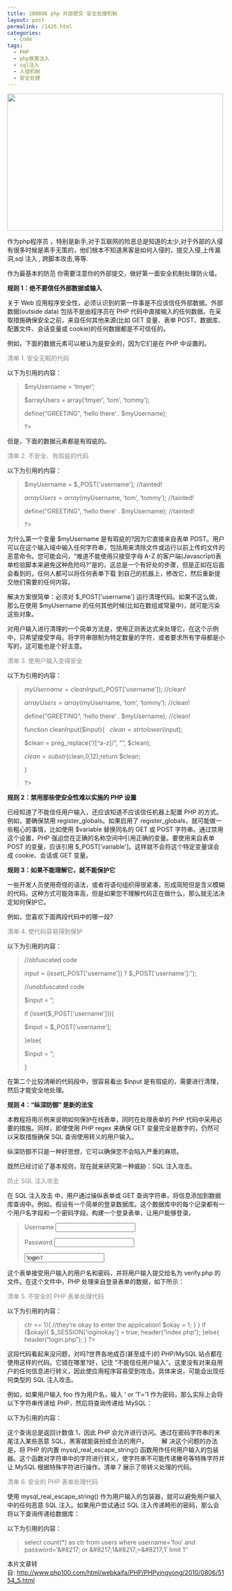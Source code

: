 ```yaml
---
title: 100806 php 外部提交 安全处理机制
layout: post
permalink: /1426.html
categories:
  - Code
tags:
  - PHP
  - php放置注入
  - sql注入
  - 入侵机制
  - 安全处理
---
```

[<img class="aligncenter size-full wp-image-1427" title="php" src="http://www.80aj.com/wp-content/uploads/2010/08/php.jpg" alt="" width="500" height="317" />][1]

作为php程序员 ，特别是新手,对于互联网的险恶总是知道的太少,对于外部的入侵有很多时候是素手无策的，他们根本不知道黑客是如何入侵的，提交入侵,上传漏洞,sql 注入 , 跨脚本攻击,等等.

作为最基本的防范 你需要注意你的外部提交，做好第一面安全机制处理防火墙。

**规则 1：绝不要信任外部数据或输入**

关于 Web 应用程序安全性，必须认识到的第一件事是不应该信任外部数据。外部数据(outside data) 包括不是由程序员在 PHP 代码中直接输入的任何数据。在采取措施确保安全之前，来自任何其他来源(比如 GET 变量、表单 POST、数据库、配置文件、会话变量或 cookie)的任何数据都是不可信任的。

例如，下面的数据元素可以被认为是安全的，因为它们是在 PHP 中设置的。

<span style="color: #888888;">清单 1. 安全无暇的代码</span>

以下为引用的内容：

> $myUsername = &#8216;tmyer&#8217;;
> 
> $arrayUsers = array(&#8216;tmyer&#8217;, &#8216;tom&#8217;, &#8216;tommy&#8217;);
> 
> define(&#8220;GREETING&#8221;, &#8216;hello there&#8217; . $myUsername);
> 
> ?>

但是，下面的数据元素都是有瑕疵的。

<span style="color: #888888;">清单 2. 不安全、有瑕疵的代码</span>

以下为引用的内容：

> $myUsername = $_POST['username']; //tainted!
> 
> $arrayUsers = array($myUsername, &#8216;tom&#8217;, &#8216;tommy&#8217;); //tainted!
> 
> define(&#8220;GREETING&#8221;, &#8216;hello there&#8217; . $myUsername); //tainted!
> 
> ?>

为什么第一个变量 $myUsername 是有瑕疵的?因为它直接来自表单 POST。用户可以在这个输入域中输入任何字符串，包括用来清除文件或运行以前上传的文件的恶意命令。您可能会问，“难道不能使用只接受字母 A-Z 的客户端(Javascrīpt)表单检验脚本来避免这种危险吗?”是的，这总是一个有好处的步骤，但是正如在后面会看到的，任何人都可以将任何表单下载 到自己的机器上，修改它，然后重新提交他们需要的任何内容。

解决方案很简单：必须对 $_POST['username'] 运行清理代码。如果不这么做，那么在使用 $myUsername 的任何其他时候(比如在数组或常量中)，就可能污染这些对象。

对用户输入进行清理的一个简单方法是，使用正则表达式来处理它。在这个示例中，只希望接受字母。将字符串限制为特定数量的字符，或者要求所有字母都是小写的，这可能也是个好主意。

<span style="color: #888888;">清单 3. 使用户输入变得安全</span>

以下为引用的内容：

> $myUsername = cleanInput($_POST['username']); //clean!
> 
> $arrayUsers = array($myUsername, &#8216;tom&#8217;, &#8216;tommy&#8217;); //clean!
> 
> define(&#8220;GREETING&#8221;, &#8216;hello there&#8217; . $myUsername); //clean!
> 
> function cleanInput($input){   $clean = strtolower($input);
> 
> $clean = preg_replace(&#8220;/[^a-z]/&#8221;, &#8220;&#8221;, $clean);
> 
> $clean = substr($clean,0,12);return $clean;
> 
> }
> 
> ?>

**规则 2：禁用那些使安全性难以实施的 PHP 设置**

已经知道了不能信任用户输入，还应该知道不应该信任机器上配置 PHP 的方式。例如，要确保禁用 register\_globals。如果启用了 register\_globals，就可能做一些粗心的事情，比如使用 $variable 替换同名的 GET 或 POST 字符串。通过禁用这个设置，PHP 强迫您在正确的名称空间中引用正确的变量。要使用来自表单 POST 的变量，应该引用 $_POST['variable']。这样就不会将这个特定变量误会成 cookie、会话或 GET 变量。

**规则 3：如果不能理解它，就不能保护它**

一些开发人员使用奇怪的语法，或者将语句组织得很紧凑，形成简短但是含义模糊的代码。这种方式可能效率高，但是如果您不理解代码正在做什么，那么就无法决定如何保护它。

例如，您喜欢下面两段代码中的哪一段?

<span style="color: #888888;">清单 4. 使代码容易得到保护</span>

以下为引用的内容：

> //obfuscated code
> 
> $input = (isset($\_POST['username']) ? $\_POST['username']:&#8221;);
> 
> //unobfuscated code
> 
> $input = &#8221;;
> 
> if (isset($_POST['username'])){
> 
> $input = $_POST['username'];
> 
> }else{
> 
> $input = &#8221;;
> 
> }

在第二个比较清晰的代码段中，很容易看出 $input 是有瑕疵的，需要进行清理，然后才能安全地处理。

**规则 4：“纵深防御” 是新的法宝**

本教程将用示例来说明如何保护在线表单，同时在处理表单的 PHP 代码中采用必要的措施。同样，即使使用 PHP regex 来确保 GET 变量完全是数字的，仍然可以采取措施确保 SQL 查询使用转义的用户输入。

纵深防御不只是一种好思想，它可以确保您不会陷入严重的麻烦。

既然已经讨论了基本规则，现在就来研究第一种威胁：SQL 注入攻击。

<span style="color: #888888;">防止 SQL 注入攻击</span>

在 SQL 注入攻击 中，用户通过操纵表单或 GET 查询字符串，将信息添加到数据库查询中。例如，假设有一个简单的登录数据库。这个数据库中的每个记录都有一个用户名字段和一个密码字段。构建一个登录表单，让用户能够登录。

> <html>
> 
> <head>
> 
> <title>Login</title>
> 
> </head>
> 
> <body>
> 
> <form action=&#8221;verify.php&#8221; method=&#8221;post&#8221;>
> 
> <p><label for=&#8217;user&#8217;>Username</label>
> 
> <input type=&#8217;text&#8217; name=&#8217;user&#8217; id=&#8217;user&#8217;/>
> 
> </p> <p><label for=&#8217;pw&#8217;>Password</label>
> 
> <input type=&#8217;password&#8217; name=&#8217;pw&#8217; id=&#8217;pw&#8217;/>
> 
> </p> <p><input type=&#8217;submit&#8217; value=&#8217;login&#8217;/></p>
> 
> </form>
> 
> </body>
> 
> </html>

这个表单接受用户输入的用户名和密码，并将用户输入提交给名为 verify.php 的文件。在这个文件中，PHP 处理来自登录表单的数据，如下所示：

<span style="color: #888888;">清单 5. 不安全的 PHP 表单处理代码</span>

以下为引用的内容：

> <?php
> 
> $okay = 0;
> 
> $username = $_POST['user'];
> 
> $pw = $_POST['pw'];
> 
> $sql = &#8220;select count(*) as ctr from users where username=&#8217;&#8221;.$username.&#8221;&#8216; and password=&#8217;&#8221;. $pw.&#8221;&#8216; limit 1&#8243;;
> 
> $result = mysql_query($sql);
> 
> while ($data = mysql\_fetch\_object($result)){
> 
> if ($data->ctr == 1){
> 
> //they&#8217;re okay to enter the application!
> 
> $okay = 1;
> 
> }
> 
> }
> 
> if ($okay){
> 
> $_SESSION['loginokay'] = true;
> 
> header(&#8220;index.php&#8221;);
> 
> }else{
> 
> header(&#8220;login.php&#8221;);
> 
> }
> 
> ?>

这段代码看起来没问题，对吗?世界各地成百(甚至成千)的 PHP/MySQL 站点都在使用这样的代码。它错在哪里?好，记住 “不能信任用户输入”。这里没有对来自用户的任何信息进行转义，因此使应用程序容易受到攻击。具体来说，可能会出现任何类型的 SQL 注入攻击。

例如，如果用户输入 foo 作为用户名，输入 &#8216; or &#8217;1&#8242;=&#8217;1 作为密码，那么实际上会将以下字符串传递给 PHP，然后将查询传递给 MySQL：

以下为引用的内容：

> <?php
> 
> $sql = &#8220;select count(*) as ctr from users where username=&#8217;foo&#8217; and password=&#8221; or &#8217;1&#8242;=&#8217;1&#8242; limit 1&#8243;;
> 
> ?>

这个查询总是返回计数值 1，因此 PHP 会允许进行访问。通过在密码字符串的末尾注入某些恶意 SQL，黑客就能装扮成合法的用户。 　　解 决这个问题的办法是，将 PHP 的内置 mysql\_real\_escape_string() 函数用作任何用户输入的包装器。这个函数对字符串中的字符进行转义，使字符串不可能传递撇号等特殊字符并让 MySQL 根据特殊字符进行操作。清单 7 展示了带转义处理的代码。

<span style="color: #888888;">清单 6. 安全的 PHP 表单处理代码</span>

使用 mysql\_real\_escape_string() 作为用户输入的包装器，就可以避免用户输入中的任何恶意 SQL 注入。如果用户尝试通过 SQL 注入传递畸形的密码，那么会将以下查询传递给数据库：

以下为引用的内容：

> select count(*) as ctr from users where username=&#8217;foo&#8217; and password=&#8217;\&#8217; or \&#8217;1\&#8217;=\&#8217;1&#8242; limit 1&#8243;

本片文章转自: <http://www.php100.com/html/webkaifa/PHP/PHPyingyong/2010/0806/5154_5.html>

 [1]: http://www.80aj.com/wp-content/uploads/2010/08/php.jpg